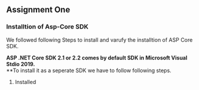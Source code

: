 ## Assignment One

### Installtion of Asp-Core SDK

We followed following Steps to install and varufy the installtion of ASP Core SDK.

**ASP .NET Core SDK 2.1 or 2.2 comes by default SDK in Microsoft Visual Stdio 2019.**<br>
**To install it as a seperate SDK we have to follow following steps.
  1. Installed  
